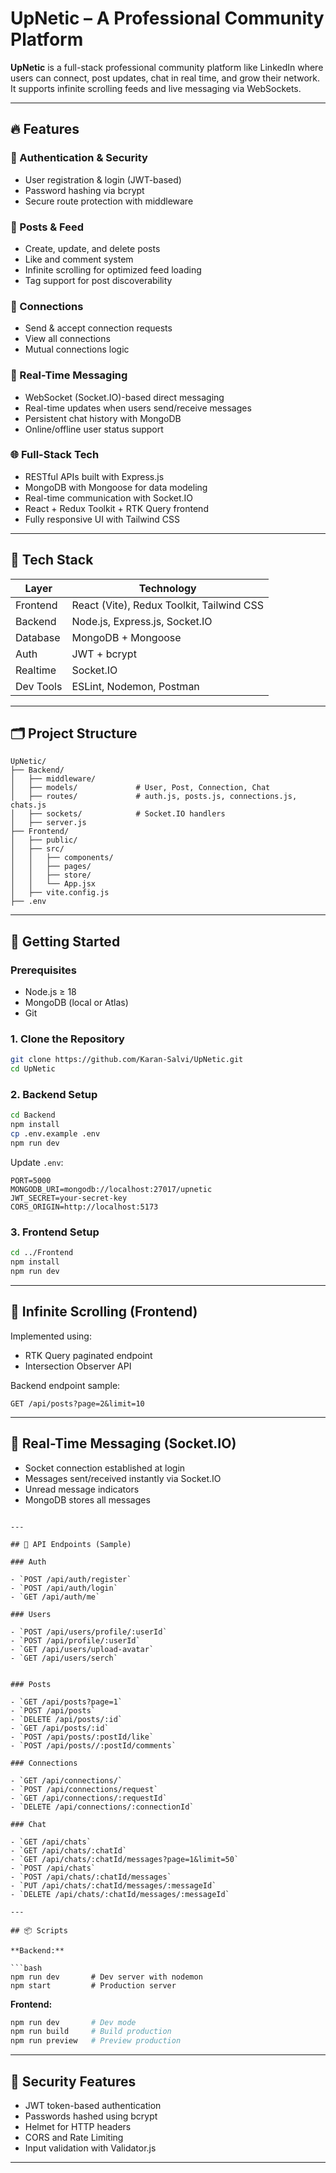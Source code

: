 # UpNetic – A Professional Community Platform

**UpNetic** is a full-stack professional community platform like LinkedIn where users can connect, post updates, chat in real time, and grow their network. It supports infinite scrolling feeds and live messaging via WebSockets.

---

## 🔥 Features

### 👥 Authentication & Security

- User registration & login (JWT-based)
- Password hashing via bcrypt
- Secure route protection with middleware

### 🧵 Posts & Feed

- Create, update, and delete posts
- Like and comment system
- Infinite scrolling for optimized feed loading
- Tag support for post discoverability

### 👤 Connections

- Send & accept connection requests
- View all connections
- Mutual connections logic

### 💬 Real-Time Messaging

- WebSocket (Socket.IO)-based direct messaging
- Real-time updates when users send/receive messages
- Persistent chat history with MongoDB
- Online/offline user status support

### 🌐 Full-Stack Tech

- RESTful APIs built with Express.js
- MongoDB with Mongoose for data modeling
- Real-time communication with Socket.IO
- React + Redux Toolkit + RTK Query frontend
- Fully responsive UI with Tailwind CSS

---

## 🧱 Tech Stack

| Layer     | Technology                                |
| --------- | ----------------------------------------- |
| Frontend  | React (Vite), Redux Toolkit, Tailwind CSS |
| Backend   | Node.js, Express.js, Socket.IO            |
| Database  | MongoDB + Mongoose                        |
| Auth      | JWT + bcrypt                              |
| Realtime  | Socket.IO                                 |
| Dev Tools | ESLint, Nodemon, Postman                  |

---

## 🗂 Project Structure

```
UpNetic/
├── Backend/
│   ├── middleware/
│   ├── models/             # User, Post, Connection, Chat
│   ├── routes/             # auth.js, posts.js, connections.js, chats.js
│   ├── sockets/            # Socket.IO handlers
│   ├── server.js
├── Frontend/
│   ├── public/
│   ├── src/
│   │   ├── components/
│   │   ├── pages/
│   │   ├── store/
│   │   └── App.jsx
│   ├── vite.config.js
├── .env
```

---

## 🚀 Getting Started

### Prerequisites

- Node.js ≥ 18
- MongoDB (local or Atlas)
- Git

### 1. Clone the Repository

```bash
git clone https://github.com/Karan-Salvi/UpNetic.git
cd UpNetic
```

### 2. Backend Setup

```bash
cd Backend
npm install
cp .env.example .env
npm run dev
```

Update `.env`:

```env
PORT=5000
MONGODB_URI=mongodb://localhost:27017/upnetic
JWT_SECRET=your-secret-key
CORS_ORIGIN=http://localhost:5173
```

### 3. Frontend Setup

```bash
cd ../Frontend
npm install
npm run dev
```

---

## 🔄 Infinite Scrolling (Frontend)

Implemented using:

- RTK Query paginated endpoint
- Intersection Observer API

Backend endpoint sample:

```http
GET /api/posts?page=2&limit=10
```

---

## 💬 Real-Time Messaging (Socket.IO)

- Socket connection established at login
- Messages sent/received instantly via Socket.IO
- Unread message indicators
- MongoDB stores all messages

````

---

## 📑 API Endpoints (Sample)

### Auth

- `POST /api/auth/register`
- `POST /api/auth/login`
- `GET /api/auth/me`

### Users

- `POST /api/users/profile/:userId`
- `POST /api/profile/:userId`
- `GET /api/users/upload-avatar`
- `GET /api/users/serch`


### Posts

- `GET /api/posts?page=1`
- `POST /api/posts`
- `DELETE /api/posts/:id`
- `GET /api/posts/:id`
- `POST /api/posts/:postId/like`
- `POST /api/posts//:postId/comments`

### Connections

- `GET /api/connections/`
- `POST /api/connections/request`
- `GET /api/connections/:requestId`
- `DELETE /api/connections/:connectionId`

### Chat

- `GET /api/chats`
- `GET /api/chats/:chatId`
- `GET /api/chats/:chatId/messages?page=1&limit=50`
- `POST /api/chats`
- `POST /api/chats/:chatId/messages`
- `PUT /api/chats/:chatId/messages/:messageId`
- `DELETE /api/chats/:chatId/messages/:messageId`

---

## 📦 Scripts

**Backend:**

```bash
npm run dev       # Dev server with nodemon
npm start         # Production server
````

**Frontend:**

```bash
npm run dev       # Dev mode
npm run build     # Build production
npm run preview   # Preview production
```

---

## 🔐 Security Features

- JWT token-based authentication
- Passwords hashed using bcrypt
- Helmet for HTTP headers
- CORS and Rate Limiting
- Input validation with Validator.js

---
